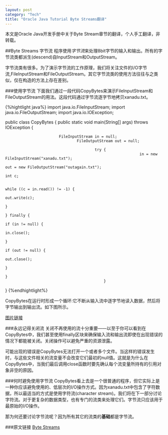 ```yaml
---
layout: post    
category: "Tech"   
title: "Oracle Java Tutorial Byte Streams翻译"      
---
```


<div class="message">
本文是Oracle Java开发手册中关于Byte Stream章节的翻译，个人手工翻译，非转载。
</div>

##Byte Streams 字节流
程序使用*字节流*来处理8bit字节的输入和输出。所有的字节流类都派生(descend)自InputStream和OutputStream。  

字节流类有很多。为了演示字节流的工作原理，我们将关注文件的I/O字节流,FileInputStream和FileOutputStream。其它字节流类的使用方法往往与之类似，仅在构造的方法上存在差别。  

###使用字节流
下面我们通过一段代码CopyBytes来演示FileInputStream和FileOutputStream的用法。这段代码通过字节流逐字节地拷贝xanadu.txt。  

{%hightlight java%}
import java.io.FileInputStream;
import java.io.FileOutputStream;
import java.io.IOException;

public class CopyBytes {
		    public static void main(String[] args) throws IOException {

					        FileInputStream in = null;
							        FileOutputStream out = null;

									        try {
													            in = new FileInputStream("xanadu.txt");
																            out = new FileOutputStream("outagain.txt");
																			            int c;

																						            while ((c = in.read()) != -1) {
																											                out.write(c);
																															            }
																									        } finally {
																													            if (in != null) {
																																		                in.close();
																																						            }
																																            if (out != null) {
																																					                out.close();
																																									            }
																																			        }
											    }
}
{%endhightlight%}

CopyBytes在运行时形成一个循环:它不断从输入流中逐字节地读入数据，然后将字节输出到输出流。如下图所示。  

[图片链接](http://docs.oracle.com/javase/tutorial/figures/essential/byteStream.gif)  

###永远记得关闭流
关闭不再使用的流十分重要——以至于你可以看到在CopyBytes中，我们甚至使用finally区块来确保输入流和输出流即使在出现错误的情况下都能被关闭。关闭操作可以避免严重的资源泄露。  

可能出现的错误是CopyBytes无法打开一个或者多个文件。当这样的错误发生时，与这些文件相关的流变量不会改变它们最初的null值。这就是为什么在CopyBytes中，当我们最后调用close函数时要先确认每个流变量所持有的引用对象非空的原因。  

###何时避免使用字节流
CopyBytes看上去是一个很普通的程序，但它实际上是一种你应该避免使用的、低层次的I/O操作方式。因为xanadu.txt中包含了字符数据，所以最适当的方式是使用字符流(character stream)。我们将在下一部分讨论字符流。对于更复杂的数据类型，也有专门的流类来处理它们。字节流只应该用于最原始的I/O操作。  

那为何还要讨论字节流呢？因为所有其它的流类的**基础**都是字节流。  

###原文链接
[Byte Streams](http://docs.oracle.com/javase/tutorial/essential/io/bytestreams.html)


